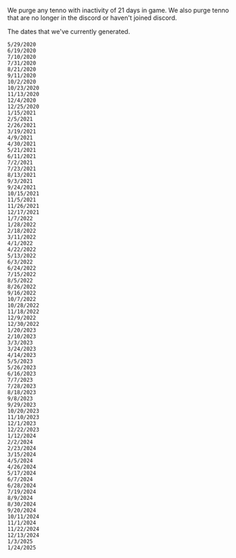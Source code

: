 We purge any tenno with inactivity of 21 days in game. We also purge tenno that are no longer in the discord or haven't joined discord.

The dates that we've currently generated. 

```
5/29/2020
6/19/2020
7/10/2020
7/31/2020
8/21/2020
9/11/2020
10/2/2020
10/23/2020
11/13/2020
12/4/2020
12/25/2020
1/15/2021
2/5/2021
2/26/2021
3/19/2021
4/9/2021
4/30/2021
5/21/2021
6/11/2021
7/2/2021
7/23/2021
8/13/2021
9/3/2021
9/24/2021
10/15/2021
11/5/2021
11/26/2021
12/17/2021
1/7/2022
1/28/2022
2/18/2022
3/11/2022
4/1/2022
4/22/2022
5/13/2022
6/3/2022
6/24/2022
7/15/2022
8/5/2022
8/26/2022
9/16/2022
10/7/2022
10/28/2022
11/18/2022
12/9/2022
12/30/2022
1/20/2023
2/10/2023
3/3/2023
3/24/2023
4/14/2023
5/5/2023
5/26/2023
6/16/2023
7/7/2023
7/28/2023
8/18/2023
9/8/2023
9/29/2023
10/20/2023
11/10/2023
12/1/2023
12/22/2023
1/12/2024
2/2/2024
2/23/2024
3/15/2024
4/5/2024
4/26/2024
5/17/2024
6/7/2024
6/28/2024
7/19/2024
8/9/2024
8/30/2024
9/20/2024
10/11/2024
11/1/2024
11/22/2024
12/13/2024
1/3/2025
1/24/2025
```